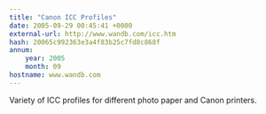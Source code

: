```yaml
---
title: "Canon ICC Profiles"
date: 2005-09-29 00:45:41 +0000
external-url: http://www.wandb.com/icc.htm
hash: 20065c992363e3a4f83b25c7fd8c868f
annum:
    year: 2005
    month: 09
hostname: www.wandb.com
---
```


Variety of ICC profiles for different photo paper and Canon printers.
